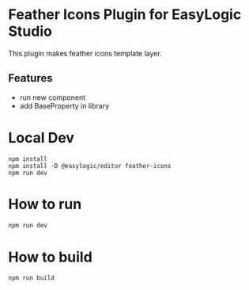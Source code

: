 # Feather Icons Plugin for EasyLogic Studio 

This plugin makes feather icons template layer.

## Features 

* run new component 
* add BaseProperty in library 

# Local Dev 

```
npm install
npm install -D @easylogic/editor feather-icons
npm run dev 
```

# How to run

```js
npm run dev 
```

# How to build 

```js
npm run build
```
